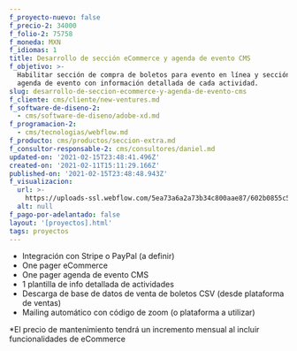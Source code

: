 ```yaml
---
f_proyecto-nuevo: false
f_precio-2: 34000
f_folio-2: 75758
f_moneda: MXN
f_idiomas: 1
title: Desarrollo de sección eCommerce y agenda de evento CMS
f_objetivo: >-
  Habilitar sección de compra de boletos para evento en línea y sección de
  agenda de evento con información detallada de cada actividad.
slug: desarrollo-de-seccion-ecommerce-y-agenda-de-evento-cms
f_cliente: cms/cliente/new-ventures.md
f_software-de-diseno-2:
  - cms/software-de-diseno/adobe-xd.md
f_programacion-2:
  - cms/tecnologias/webflow.md
f_producto: cms/productos/seccion-extra.md
f_consultor-responsable-2: cms/consultores/daniel.md
updated-on: '2021-02-15T23:48:41.496Z'
created-on: '2021-02-11T15:11:29.166Z'
published-on: '2021-02-15T23:48:48.943Z'
f_visualizacion:
  url: >-
    https://uploads-ssl.webflow.com/5ea73a6a2a73b34c800aae87/602b0855c5e5367b2e960496_Web%201920%20%E2%80%93%201.jpg
  alt: null
f_pago-por-adelantado: false
layout: '[proyectos].html'
tags: proyectos
---
```


*   Integración con Stripe o PayPal (a definir)
*   One pager eCommerce
*   One pager agenda de evento CMS
*   1 plantilla de info detallada de actividades
*   Descarga de base de datos de venta de boletos CSV (desde plataforma de ventas)
*   Mailing automático con código de zoom (o plataforma a utilizar)

\*El precio de mantenimiento tendrá un incremento mensual al incluir funcionalidades de eCommerce
